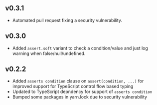 ## v0.3.1

- Automated pull request fixing a security vulnerability.

## v0.3.0

- Added `assert.soft` variant to check a condition/value and just log warning when false/null/undefined.

## v0.2.2

- Added `asserts condition` clause on `assert(condition, ...)` for improved support for TypeScript control flow based typing
- Updated to TypeScript depndency for support of `asserts condition`
- Bumped some packages in yarn.lock due to security vulnerability
